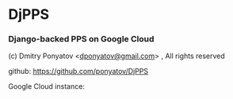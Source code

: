 # DjPPS
### Django-backed PPS on Google Cloud

(c) Dmitry Ponyatov <<dponyatov@gmail.com>> , All rights reserved

github: https://github.com/ponyatov/DjPPS

Google Cloud instance: 

